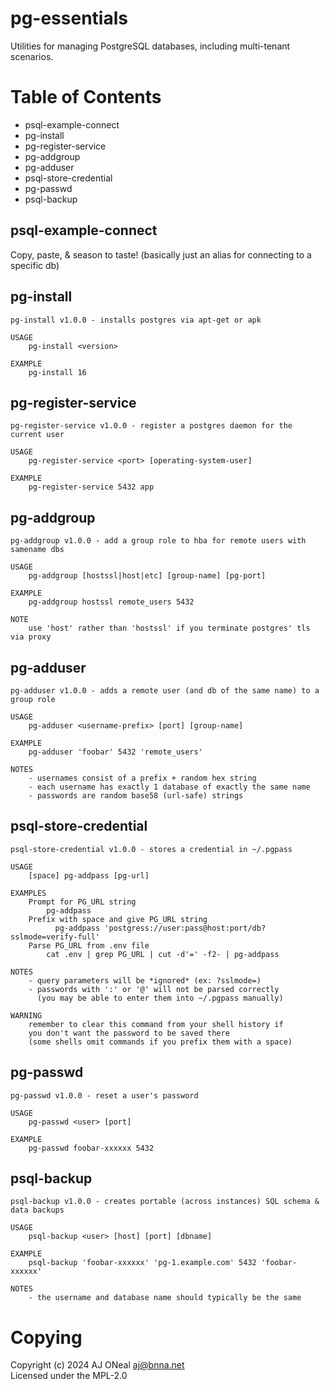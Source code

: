 # pg-essentials

Utilities for managing PostgreSQL databases, including multi-tenant scenarios.

# Table of Contents

-   psql-example-connect
-   pg-install
-   pg-register-service
-   pg-addgroup
-   pg-adduser
-   psql-store-credential
-   pg-passwd
-   psql-backup

## psql-example-connect

Copy, paste, & season to taste!
(basically just an alias for connecting to a specific db)

## pg-install

```text
pg-install v1.0.0 - installs postgres via apt-get or apk

USAGE
    pg-install <version>

EXAMPLE
    pg-install 16
```

## pg-register-service

```text
pg-register-service v1.0.0 - register a postgres daemon for the current user

USAGE
    pg-register-service <port> [operating-system-user]

EXAMPLE
    pg-register-service 5432 app
```

## pg-addgroup

```text
pg-addgroup v1.0.0 - add a group role to hba for remote users with samename dbs

USAGE
    pg-addgroup [hostssl|host|etc] [group-name] [pg-port]

EXAMPLE
    pg-addgroup hostssl remote_users 5432

NOTE
    use 'host' rather than 'hostssl' if you terminate postgres' tls via proxy
```

## pg-adduser

```text
pg-adduser v1.0.0 - adds a remote user (and db of the same name) to a group role

USAGE
    pg-adduser <username-prefix> [port] [group-name]

EXAMPLE
    pg-adduser 'foobar' 5432 'remote_users'

NOTES
    - usernames consist of a prefix + random hex string
    - each username has exactly 1 database of exactly the same name
    - passwords are random base58 (url-safe) strings
```

## psql-store-credential

```text
psql-store-credential v1.0.0 - stores a credential in ~/.pgpass

USAGE
    [space] pg-addpass [pg-url]

EXAMPLES
    Prompt for PG_URL string
        pg-addpass
    Prefix with space and give PG_URL string
          pg-addpass 'postgress://user:pass@host:port/db?sslmode=verify-full'
    Parse PG_URL from .env file
        cat .env | grep PG_URL | cut -d'=' -f2- | pg-addpass

NOTES
    - query parameters will be *ignored* (ex: ?sslmode=)
    - passwords with ':' or '@' will not be parsed correctly
      (you may be able to enter them into ~/.pgpass manually)

WARNING
    remember to clear this command from your shell history if
    you don't want the password to be saved there
    (some shells omit commands if you prefix them with a space)
```

## pg-passwd

```text
pg-passwd v1.0.0 - reset a user's password

USAGE
    pg-passwd <user> [port]

EXAMPLE
    pg-passwd foobar-xxxxxx 5432
```

## psql-backup

```text
psql-backup v1.0.0 - creates portable (across instances) SQL schema & data backups

USAGE
    psql-backup <user> [host] [port] [dbname]

EXAMPLE
    psql-backup 'foobar-xxxxxx' 'pg-1.example.com' 5432 'foobar-xxxxxx'

NOTES
    - the username and database name should typically be the same
```

# Copying

Copyright (c) 2024 AJ ONeal <aj@bnna.net> \
Licensed under the MPL-2.0
